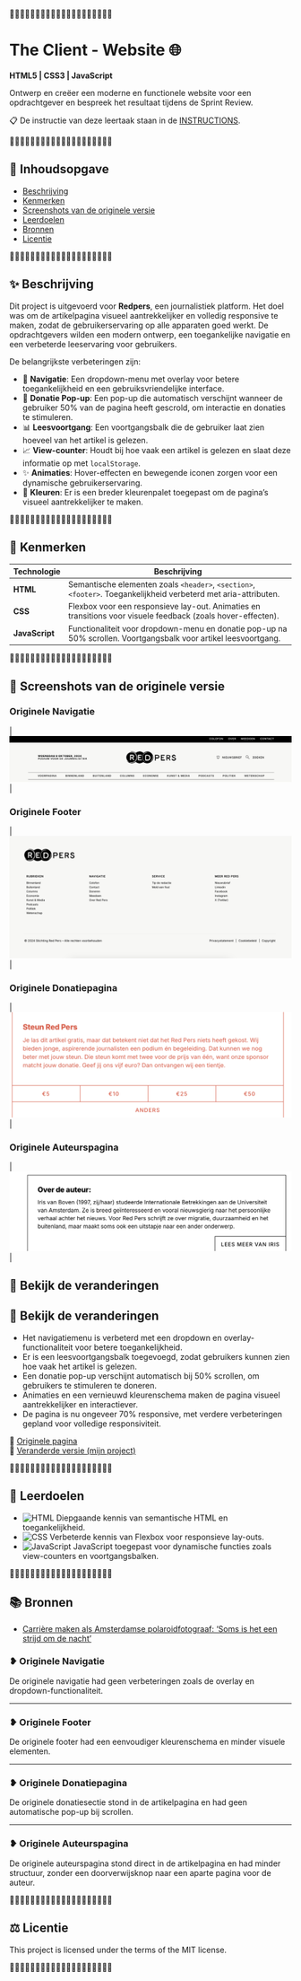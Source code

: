 🌸🌸🌸🌸🌸🌸🌸🌸🌸🌸🌸🌸🌸🌸🌸🌸🌸🌸🌸🌸

# The Client - Website 🌐
**HTML5 | CSS3 | JavaScript**

Ontwerp en creëer een moderne en functionele website voor een opdrachtgever en bespreek het resultaat tijdens de Sprint Review.

📋 De instructie van deze leertaak staan in de [INSTRUCTIONS](#).

🌸🌸🌸🌸🌸🌸🌸🌸🌸🌸🌸🌸🌸🌸🌸🌸🌸🌸🌸🌸

## 📑 Inhoudsopgave
- [Beschrijving](#beschrijving)
- [Kenmerken](#kenmerken)
- [Screenshots van de originele versie](#screenshots-van-de-originele-versie)
- [Leerdoelen](#leerdoelen)
- [Bronnen](#bronnen)
- [Licentie](#licentie)

🌸🌸🌸🌸🌸🌸🌸🌸🌸🌸🌸🌸🌸🌸🌸🌸🌸🌸🌸🌸

## ✨ Beschrijving
Dit project is uitgevoerd voor **Redpers**, een journalistiek platform. Het doel was om de artikelpagina visueel aantrekkelijker en volledig responsive te maken, zodat de gebruikerservaring op alle apparaten goed werkt. De opdrachtgevers wilden een modern ontwerp, een toegankelijke navigatie en een verbeterde leeservaring voor gebruikers.

De belangrijkste verbeteringen zijn:
- 🎨 **Navigatie**: Een dropdown-menu met overlay voor betere toegankelijkheid en een gebruiksvriendelijke interface.
- 💬 **Donatie Pop-up**: Een pop-up die automatisch verschijnt wanneer de gebruiker 50% van de pagina heeft gescrold, om interactie en donaties te stimuleren.
- 📊 **Leesvoortgang**: Een voortgangsbalk die de gebruiker laat zien hoeveel van het artikel is gelezen.
- 📈 **View-counter**: Houdt bij hoe vaak een artikel is gelezen en slaat deze informatie op met `localStorage`.
- ✨ **Animaties**: Hover-effecten en bewegende iconen zorgen voor een dynamische gebruikerservaring.
- 🎨 **Kleuren**: Er is een breder kleurenpalet toegepast om de pagina’s visueel aantrekkelijker te maken.

🌸🌸🌸🌸🌸🌸🌸🌸🌸🌸🌸🌸🌸🌸🌸🌸🌸🌸🌸🌸

## 🚀 Kenmerken

| Technologie  | Beschrijving |
|--------------|--------------|
| **HTML**     | Semantische elementen zoals `<header>`, `<section>`, `<footer>`. Toegankelijkheid verbeterd met aria-attributen. |
| **CSS**      | Flexbox voor een responsieve lay-out. Animaties en transitions voor visuele feedback (zoals hover-effecten). |
| **JavaScript** | Functionaliteit voor dropdown-menu en donatie pop-up na 50% scrollen. Voortgangsbalk voor artikel leesvoortgang. |

🌸🌸🌸🌸🌸🌸🌸🌸🌸🌸🌸🌸🌸🌸🌸🌸🌸🌸🌸🌸

## 📸 Screenshots van de originele versie

### Originele Navigatie
| ![Originele Navigatie](assets/old-navigation.png) |

### Originele Footer
| ![Originele Footer](assets/old-footer.png) |

### Originele Donatiepagina
| ![Originele Donatiepagina](assets/old-donation.png) |

### Originele Auteurspagina
| ![Originele Auteurspagina](assets/old-author.png) |

## 🔗 Bekijk de veranderingen

## 🔗 Bekijk de veranderingen
- Het navigatiemenu is verbeterd met een dropdown en overlay-functionaliteit voor betere toegankelijkheid.
- Er is een leesvoortgangsbalk toegevoegd, zodat gebruikers kunnen zien hoe vaak het artikel is gelezen.
- Een donatie pop-up verschijnt automatisch bij 50% scrollen, om gebruikers te stimuleren te doneren.
- Animaties en een vernieuwd kleurenschema maken de pagina visueel aantrekkelijker en interactiever.
- De pagina is nu ongeveer 70% responsive, met verdere verbeteringen gepland voor volledige responsiviteit.

🔗 [Originele pagina](https://redpers.nl/2024/02/20/carriere-maken-als-amsterdamse-polaroidfotograaf-soms-is-het-een-strijd-om-de-nacht/)  
🔗 [Veranderde versie (mijn project)](https://fatimahilali.github.io/the-client-website/)



🌸🌸🌸🌸🌸🌸🌸🌸🌸🌸🌸🌸🌸🌸🌸🌸🌸🌸🌸🌸

## 🎯 Leerdoelen

- ![HTML](https://img.shields.io/badge/HTML5-blue?style=flat&logo=html5&logoColor=fff) Diepgaande kennis van semantische HTML en toegankelijkheid.
- ![CSS](https://img.shields.io/badge/CSS3-yellow?style=flat&logo=css3&logoColor=fff) Verbeterde kennis van Flexbox voor responsieve lay-outs.
- ![JavaScript](https://img.shields.io/badge/JavaScript-green?style=flat&logo=javascript&logoColor=fff) JavaScript toegepast voor dynamische functies zoals view-counters en voortgangsbalken.

🌸🌸🌸🌸🌸🌸🌸🌸🌸🌸🌸🌸🌸🌸🌸🌸🌸🌸🌸🌸

## 📚 Bronnen

- [Carrière maken als Amsterdamse polaroidfotograaf: ‘Soms is het een strijd om de nacht’](https://redpers.nl/2024/02/20/carriere-maken-als-amsterdamse-polaroidfotograaf-soms-is-het-een-strijd-om-de-nacht/)

### ❥ Originele Navigatie
De originele navigatie had geen verbeteringen zoals de overlay en dropdown-functionaliteit.

---

### ❥ Originele Footer
De originele footer had een eenvoudiger kleurenschema en minder visuele elementen.

---

### ❥ Originele Donatiepagina
De originele donatiesectie stond in de artikelpagina en had geen automatische pop-up bij scrollen.

---

### ❥ Originele Auteurspagina
De originele auteurspagina stond direct in de artikelpagina en had minder structuur, zonder een doorverwijsknop naar een aparte pagina voor de auteur.

🌸🌸🌸🌸🌸🌸🌸🌸🌸🌸🌸🌸🌸🌸🌸🌸🌸🌸🌸🌸

## ⚖️ Licentie
This project is licensed under the terms of the MIT license.

🌸🌸🌸🌸🌸🌸🌸🌸🌸🌸🌸🌸🌸🌸🌸🌸🌸🌸🌸🌸



